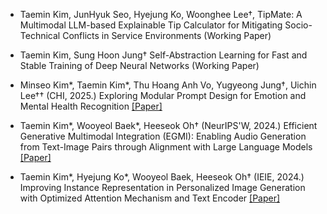 - Taemin Kim, JunHyuk Seo, Hyejung Ko, Woonghee Lee†, TipMate: A Multimodal LLM-based Explainable Tip Calculator for Mitigating Socio-Technical Conflicts in Service Environments (Working Paper)

- Taemin Kim, Sung Hoon Jung† Self-Abstraction Learning for Fast and Stable Training of Deep Neural Networks (Working Paper)

- Minseo Kim*, Taemin Kim*, Thu Hoang Anh Vo, Yugyeong Jung†, Uichin Lee†† (CHI, 2025.) Exploring Modular Prompt Design for Emotion and Mental Health Recognition [[Paper]](https://ic.kaist.ac.kr/publications/papers/kim2025prompt.pdf)

- Taemin Kim*, Wooyeol Baek*, Heeseok Oh† (NeurIPS'W, 2024.) Efficient Generative Multimodal Integration (EGMI): Enabling Audio Generation from Text-Image Pairs through Alignment with Large Language Models [[Paper]](https://openreview.net/pdf?id=5fWY2ZlsKj)

- Taemin Kim*, Hyejung Ko*, Wooyeol Baek, Heeseok Oh† (IEIE, 2024.) Improving Instance Representation in Personalized Image Generation with
Optimized Attention Mechanism and Text Encoder [[Paper]](https://www.dbpia.co.kr/journal/articleDetail?nodeId=NODE12036452)


